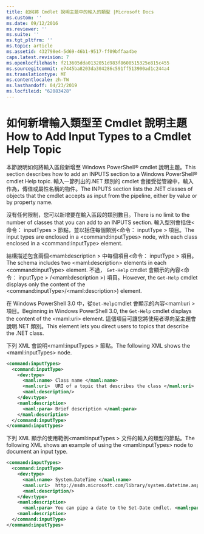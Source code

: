 ```yaml
---
title: 如何將 Cmdlet 說明主題中的輸入的類型 |Microsoft Docs
ms.custom: ''
ms.date: 09/12/2016
ms.reviewer: ''
ms.suite: ''
ms.tgt_pltfrm: ''
ms.topic: article
ms.assetid: 432798e4-5d69-46b1-9517-ff09bffaa4be
caps.latest.revision: 7
ms.openlocfilehash: f213605dda0132051d983f8608515325e815c455
ms.sourcegitcommit: e7445ba8203da304286c591ff513900ad1c244a4
ms.translationtype: MT
ms.contentlocale: zh-TW
ms.lasthandoff: 04/23/2019
ms.locfileid: "62083428"
---
```

# <a name="how-to-add-input-types-to-a-cmdlet-help-topic"></a><span data-ttu-id="af73f-102">如何新增輸入類型至 Cmdlet 說明主題</span><span class="sxs-lookup"><span data-stu-id="af73f-102">How to Add Input Types to a Cmdlet Help Topic</span></span>

<span data-ttu-id="af73f-103">本節說明如何將輸入區段新增至 Windows PowerShell® cmdlet 說明主題。</span><span class="sxs-lookup"><span data-stu-id="af73f-103">This section describes how to add an INPUTS section to a Windows PowerShell® cmdlet Help topic.</span></span> <span data-ttu-id="af73f-104">輸入一節列出的.NET 類別的 cmdlet 會接受從管線中，輸入作為，傳值或屬性名稱的物件。</span><span class="sxs-lookup"><span data-stu-id="af73f-104">The INPUTS section lists the .NET classes of objects that the cmdlet accepts as input from the pipeline, either by value or by property name.</span></span>

<span data-ttu-id="af73f-105">沒有任何限制，您可以新增要在輸入區段的類別數目。</span><span class="sxs-lookup"><span data-stu-id="af73f-105">There is no limit to the number of classes that you can add to an INPUTS section.</span></span> <span data-ttu-id="af73f-106">輸入型別會括住\<命令： inputTypes > 節點，並以括住每個類別\<命令： inputType > 項目。</span><span class="sxs-lookup"><span data-stu-id="af73f-106">The input types are enclosed in a \<command:inputTypes> node, with each class enclosed in a  \<command:inputType> element.</span></span>

<span data-ttu-id="af73f-107">結構描述包含兩個\<maml:description > 中每個項目\<命令： inputType > 項目。</span><span class="sxs-lookup"><span data-stu-id="af73f-107">The schema includes two \<maml:description> elements in each \<command:inputType> element.</span></span> <span data-ttu-id="af73f-108">不過， `Get-Help` cmdlet 會顯示的內容\<命令： inputType > /\<maml:description >) 項目。</span><span class="sxs-lookup"><span data-stu-id="af73f-108">However, the `Get-Help` cmdlet displays only the content of the \<command:inputType>/\<maml:description>) element.</span></span>

<span data-ttu-id="af73f-109">在 Windows PowerShell 3.0 中，從`Get-Help`cmdlet 會顯示的內容\<maml:uri > 項目。</span><span class="sxs-lookup"><span data-stu-id="af73f-109">Beginning in Windows PowerShell 3.0, the `Get-Help` cmdlet displays the content of the \<maml:uri> element.</span></span> <span data-ttu-id="af73f-110">這個項目可讓您將使用者導向至主題會說明.NET 類別。</span><span class="sxs-lookup"><span data-stu-id="af73f-110">This element lets you direct users to topics that describe the .NET class.</span></span>

<span data-ttu-id="af73f-111">下列 XML 會說明\<maml:inputTypes > 節點。</span><span class="sxs-lookup"><span data-stu-id="af73f-111">The following XML shows the \<maml:inputTypes> node.</span></span>

```xml
<command:inputTypes>
  <command:inputType>
    <dev:type>
      <maml:name> Class name </maml:name>
      <maml:uri>  URI of a topic that describes the class </maml:uri>
      <maml:description/>
    </dev:type>
    <maml:description>
      <maml:para> Brief description </maml:para>
    </maml:description>
  </command:inputType>
</command:inputTypes>
```

<span data-ttu-id="af73f-112">下列 XML 顯示的使用範例\<maml:inputTypes > 文件的輸入的類型的節點。</span><span class="sxs-lookup"><span data-stu-id="af73f-112">The following XML shows an example of using the \<maml:inputTypes> node to document an input type.</span></span>

```xml
<command:inputTypes>
  <command:inputType>
    <dev:type>
      <maml:name> System.DateTime </maml:name>
      <maml:uri>  http://msdn.microsoft.com/library/system.datetime.aspx </maml:uri>
      <maml:description/>
    </dev:type>
    <maml:description>
      <maml:para> You can pipe a date to the Set-Date cmdlet. <maml:para>
    <maml:description>
  </command:inputType>
</command:inputTypes>
```